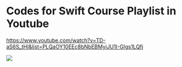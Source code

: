 # Codes for Swift Course Playlist in Youtube 
https://www.youtube.com/watch?v=TD-aS6S_tHI&list=PLQaOY10EEc8bNbEBMyiJU1I-GIgs1LQfj

<img src ="https://drive.google.com/uc?id=1rxmSGAIE8XQnIfXxqZpCUqNCOZlq5Itx">
